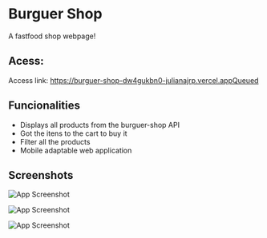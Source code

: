 # Burguer Shop

A fastfood shop webpage!

## Acess:

Access link: https://burguer-shop-dw4gukbn0-julianajrp.vercel.appQueued


## Funcionalities

- Displays all products from the burguer-shop API
- Got the itens to the cart to buy it
- Filter all the products
- Mobile adaptable web application

## Screenshots

![App Screenshot](https://media.discordapp.net/attachments/969030627687018498/1028831933230227456/image.png)

![App Screenshot](https://media.discordapp.net/attachments/969030627687018498/1028832010271207504/image.png)

![App Screenshot](https://media.discordapp.net/attachments/969030627687018498/1028832079330410616/image.png)

